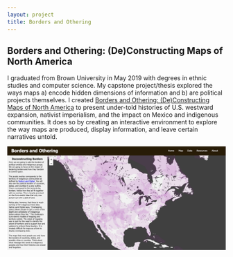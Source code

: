 ```yaml
---
layout: project
title: Borders and Othering
---
```


## Borders and Othering: (De)Constructing Maps of North America

I graduated from Brown University in May 2019 with degrees in ethnic studies and computer science. My capstone project/thesis explored the ways maps a) encode hidden dimensions of information and b) are political projects themselves. I created [Borders and Othering: (De)Constructing Maps of North America](https://www.bordersandothering.org/) to present under-told histories of U.S. westward expansion, nativist imperialism, and the impact on Mexico and indigenous communities. It does so by creating an interactive environment to explore the way maps are produced, display information, and leave certain narratives untold.

<img src="/assets/images/borders-and-othering.png"/>